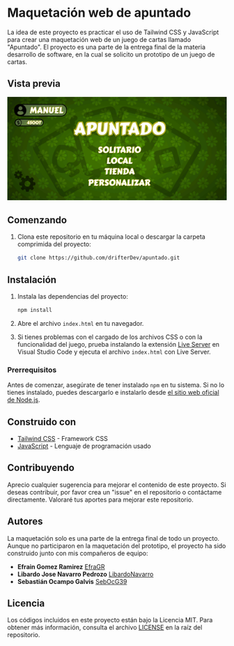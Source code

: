 # Maquetación web de apuntado

La idea de este proyecto es practicar el uso de Tailwind CSS y JavaScript para crear una maquetación web de un juego de cartas llamado "Apuntado". El proyecto es una parte de la entrega final de la materia desarrollo de software, en la cual se solicito un prototipo de un juego de cartas.

## Vista previa

<img src="./preview.png">

## Comenzando 

1. Clona este repositorio en tu máquina local o descargar la carpeta comprimida del proyecto:

   ```bash
   git clone https://github.com/drifterDev/apuntado.git
   ```

## Instalación

1. Instala las dependencias del proyecto:

   ```bash
   npm install
   ```
2. Abre el archivo `index.html` en tu navegador.

3. Si tienes problemas con el cargado de los archivos CSS o con la funcionalidad del juego, prueba instalando la extensión [Live Server](https://marketplace.visualstudio.com/items?itemName=ritwickdey.LiveServer) en Visual Studio Code y ejecuta el archivo `index.html` con Live Server.

### Prerrequisitos 

Antes de comenzar, asegúrate de tener instalado `npm` en tu sistema. Si no lo tienes instalado, puedes descargarlo e instalarlo desde [el sitio web oficial de Node.js](https://nodejs.org/).

## Construido con 

* [Tailwind CSS](https://tailwindcss.com/) - Framework CSS
* [JavaScript](https://developer.mozilla.org/es/docs/Web/JavaScript) - Lenguaje de programación usado

## Contribuyendo 

Aprecio cualquier sugerencia para mejorar el contenido de este proyecto. Si deseas contribuir, por favor crea un "issue" en el repositorio o contáctame directamente. Valoraré tus aportes para mejorar este repositorio.

## Autores

La maquetación solo es una parte de la entrega final de todo un proyecto. Aunque no participaron en la maquetación del prototipo, el proyecto ha sido construido junto con mis compañeros de equipo:

* **Efrain Gomez Ramirez** [EfraGR](https://github.com/EfraGR)
* **Libardo Jose Navarro Pedrozo** [LibardoNavarro](https://github.com/LibardoNavarro)
* **Sebastián Ocampo Galvis** [SebOcG39](https://github.com/SebOcG39)

## Licencia 

Los códigos incluidos en este proyecto están bajo la Licencia MIT. Para obtener más información, consulta el archivo [LICENSE](LICENSE) en la raíz del repositorio.

